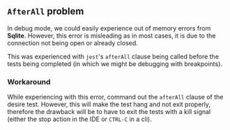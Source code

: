 ## `AfterAll` problem
In debug mode, we could easily experience out of memory errors from **Sqlite**. However, this
error is misleading as in most cases, it is due to the connection not being open or already closed.

This was experienced with `jest`'s `afterAll` clause being called before the tests being completed (in which we might 
be debugging with breakpoints).

### Workaround
While experiencing with this error, command out the `afterAll` clause of the desire test. However, this will make
the test hang and not exit properly, therefore the drawback will be to have to exit the tests with a kill signal 
(either the stop action in the IDE or `CTRL-C` in a cli).
